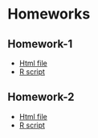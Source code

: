 # Homeworks

## Homework-1
- [Html file](Homework1/Html1.html)
- [R script](Homework1/Rsc.R)

## Homework-2
- [Html file](Homework2/Hw2.html)
- [R script](Homework2/Hw2.R)